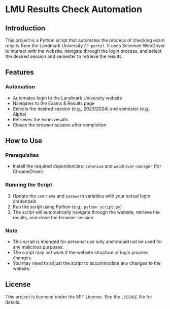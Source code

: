 LMU Results Check Automation
=====================================

## Introduction

This project is a Python script that automates the process of checking exam results from the Landmark University `FP portal`. It uses Selenium WebDriver to interact with the website, navigate through the login process, and select the desired session and semester to retrieve the results.

## Features

### Automation

* Automates login to the Landmark University website
* Navigates to the Exams & Results page
* Selects the desired session (e.g., 2023/2024) and semester (e.g., Alpha)
* Retrieves the exam results
* Closes the browser session after completion

## How to Use

### Prerequisites

* Install the required dependencies: `selenium` and `webdriver-manager` (for ChromeDriver)

### Running the Script

1. Update the `username` and `password` variables with your actual login credentials
2. Run the script using Python (e.g., `python script.py`)
3. The script will automatically navigate through the website, retrieve the results, and close the browser session

### Note

* This script is intended for personal use only and should not be used for any malicious purposes.
* The script may not work if the website structure or login process changes.
* You may need to adjust the script to accommodate any changes to the website.

## License

This project is licensed under the MIT License. See the `LICENSE` file for details.